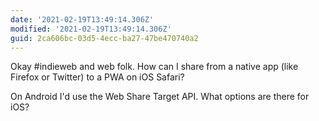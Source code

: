 ```yaml
---
date: '2021-02-19T13:49:14.306Z'
modified: '2021-02-19T13:49:14.306Z'
guid: 2ca606bc-03d5-4ecc-ba27-47be470740a2
---
```

Okay #indieweb and web folk. How can I share from a native app (like Firefox or Twitter) to a PWA on iOS Safari?

On Android I'd use the Web Share Target API. What options are there for iOS?

